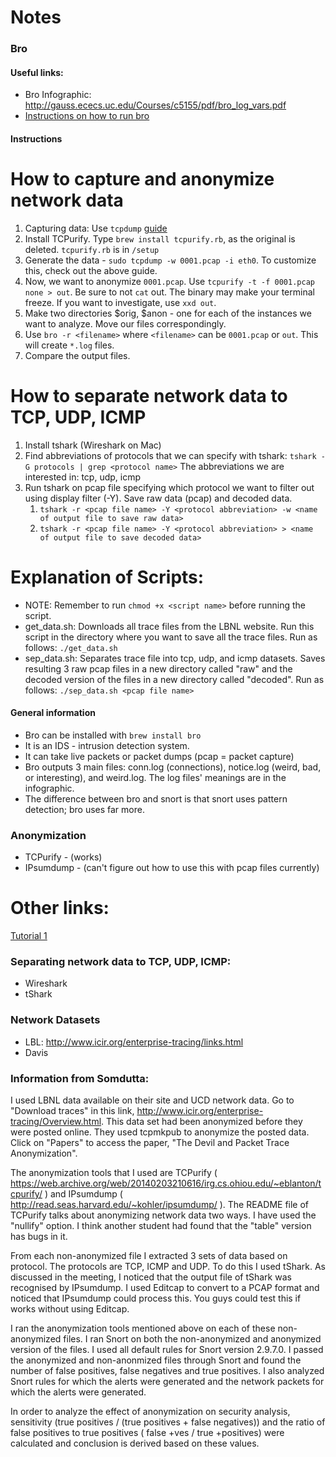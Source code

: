 
# Notes
### Bro
#### Useful links:
* Bro Infographic: http://gauss.ececs.uc.edu/Courses/c5155/pdf/bro_log_vars.pdf
* [Instructions on how to run bro](https://www.bro.org/sphinx/quickstart/#reading-packet-capture-pcap-files)

#### Instructions
# **How to capture and anonymize network data**
1. Capturing data: Use `tcpdump` [guide](http://inst.eecs.berkeley.edu/~ee122/fa06/projects/tcpdump-6up.pdf)
2. Install TCPurify. Type `brew install tcpurify.rb`, as the original is deleted. `tcpurify.rb` is
in `/setup`
3. Generate the data - `sudo tcpdump -w 0001.pcap -i eth0`. To customize this, check out the above guide.
4. Now, we want to anonymize `0001.pcap`. Use `tcpurify -t -f 0001.pcap none > out`. Be sure to not `cat` out. The
binary may make your terminal freeze. If you want to investigate, use `xxd out`.
5. Make two directories $orig, $anon - one for each of the instances we want to analyze. Move our
files correspondingly.
6. Use `bro -r <filename>` where `<filename>` can be `0001.pcap` or `out`. This will create `*.log` files. 
7. Compare the output files.

# **How to separate network data to TCP, UDP, ICMP**
1. Install tshark (Wireshark on Mac)
2. Find abbreviations of protocols that we can specify with tshark:
`tshark -G protocols | grep <protocol name>`
The abbreviations we are interested in: tcp, udp, icmp
3. Run tshark on pcap file specifying which protocol we want to filter out using display filter (-Y). Save raw data (pcap) and decoded data.
	1. `tshark -r <pcap file name> -Y <protocol abbreviation> -w <name of output file to save raw data>`
	2. `tshark -r <pcap file name> -Y <protocol abbreviation> > <name of output file to save decoded data>`

# **Explanation of Scripts:**
* NOTE: Remember to run `chmod +x <script name>` before running the script.
* get_data.sh: Downloads all trace files from the LBNL website. Run this script in the directory where you want to save all the trace files. Run as follows: `./get_data.sh`
* sep_data.sh: Separates trace file into tcp, udp, and icmp datasets. Saves resulting 3 raw pcap files in a new directory called "raw" and the decoded version of the files in a new directory called "decoded". Run as follows: `./sep_data.sh <pcap file name>`


#### General information
* Bro can be installed with `brew install bro`
* It is an IDS - intrusion detection system.
* It can take live packets or packet dumps (pcap = packet capture)
* Bro outputs 3 main files: conn.log (connections), notice.log (weird, bad, or interesting), and weird.log. The log files' meanings are in the 
infographic.
* The difference between bro and snort is that snort uses pattern detection; bro uses
far more. 

### Anonymization
* TCPurify - (works)
* IPsumdump - (can't figure out how to use this with pcap files currently)


# Other links:
[Tutorial 1](https://www.inet.tu-berlin.de/fileadmin/fg234_teaching/SS13/IM_SS13/im13_02_appmix_intro.pdf)

### Separating network data to TCP, UDP, ICMP:
* Wireshark
* tShark

### Network Datasets
* LBL: http://www.icir.org/enterprise-tracing/links.html
* Davis

### Information from Somdutta:
I used LBNL data available on their site and UCD network data. Go to "Download traces" in this link, http://www.icir.org/enterprise-tracing/Overview.html. This data set had been anonymized before they were posted online. They used tcpmkpub to anonymize the posted data. Click on "Papers"  to access the paper, "The Devil and Packet Trace Anonymization".

The anonymization tools that I used are TCPurify ( https://web.archive.org/web/20140203210616/irg.cs.ohiou.edu/~eblanton/tcpurify/ ) and IPsumdump ( http://read.seas.harvard.edu/~kohler/ipsumdump/ ). The README file of TCPurify talks about anonymizing network data two ways. I have used the "nullify" option. I think another student had found that the "table" version has bugs in it.

From each non-anonymized file I extracted 3 sets of data based on protocol. The protocols are TCP, ICMP and UDP. To do this I used tShark. As discussed in the meeting, I noticed that the output file of tShark was recognised by IPsumdump. I used Editcap to convert to a PCAP format and noticed that IPsumdump could process this. You guys could test this if works without using Editcap.

I ran the anonymization tools mentioned above on each of these non-anonymized files. I ran Snort on both the non-anonymized and anonymized version of the files. I used all default rules for Snort version 2.9.7.0. I passed the anonymized and non-anonmized files through Snort and found the number of false positives, false negatives and true positives. I also analyzed Snort rules for which the alerts were generated and the network packets for which the alerts were generated.

In order to analyze the effect of anonymization on security analysis, sensitivity (true positives / (true positives + false negatives)) and the ratio of false positives to true positives ( false +ves / true +positives) were calculated and conclusion is derived based on these values.
